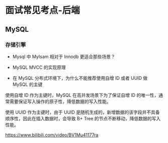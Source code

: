 # 面试常见考点-后端


## MySQL


### 存储引擎


- Mysql 中 MyIsam 相对于 Innodb 更适合那些场景？

- MySQL MVCC 的实现原理

- 在 MySQL 分布式环境下，为什么不能推荐使用自增 ID 或者 UUID 做 MySQL 的主键

使用自增 ID 作为主键时，MySQL 在高并发场景下为了保证自增 ID 的唯一性，通常需要保证写入操作的原子性，降低数据的写入性能。

使用 UUID 作为主键时，由于 UUID 是随机生成的，新增数据的该字段并不具备顺序性，因此在插入数据时，会导致 B+ Tree 的节点不断移动，降低数据的写入性能。

https://www.bilibili.com/video/BV1Mu41177ra